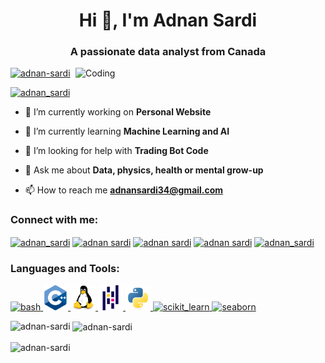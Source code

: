 <h1 align="center">Hi 👋, I'm Adnan Sardi</h1>
<h3 align="center">A passionate data analyst from Canada</h3>

<img align="right" alt="Coding" width="400" src="https://cdn.dribbble.com/users/1292677/screenshots/6139167/avento.gif">



<p align="left"> <a href="https://github.com/ryo-ma/github-profile-trophy"><img src="https://github-profile-trophy.vercel.app/?username=adnan-sardi" alt="adnan-sardi" /></a> </p>

<p align="left"> <a href="https://twitter.com/adnan_sardi" target="blank"><img src="https://img.shields.io/twitter/follow/adnan_sardi?logo=twitter&style=for-the-badge" alt="adnan_sardi" /></a> </p>

- 🔭 I’m currently working on **Personal Website**

- 🌱 I’m currently learning **Machine Learning and AI**

- 🤝 I’m looking for help with **Trading Bot Code**

- 💬 Ask me about **Data, physics, health or mental grow-up**

- 📫 How to reach me **adnansardi34@gmail.com**

<h3 align="left">Connect with me:</h3>
<p align="left">
<a href="https://twitter.com/adnan_sardi" target="blank"><img align="center" src="https://raw.githubusercontent.com/rahuldkjain/github-profile-readme-generator/master/src/images/icons/Social/twitter.svg" alt="adnan_sardi" height="30" width="40" /></a>
<a href="https://linkedin.com/in/adnan-sardi-26b330213/" target="blank"><img align="center" src="https://raw.githubusercontent.com/rahuldkjain/github-profile-readme-generator/master/src/images/icons/Social/linked-in-alt.svg" alt="adnan sardi" height="30" width="40" /></a>
<a href="https://kaggle.com/adnansardi26" target="blank"><img align="center" src="https://raw.githubusercontent.com/rahuldkjain/github-profile-readme-generator/master/src/images/icons/Social/kaggle.svg" alt="adnan sardi" height="30" width="40" /></a>
<a href="https://www.behance.net/adnansardi" target="blank"><img align="center" src="https://raw.githubusercontent.com/rahuldkjain/github-profile-readme-generator/master/src/images/icons/Social/behance.svg" alt="adnan sardi" height="30" width="40" /></a>
<a href="https://www.leetcode.com/adnan_sardi" target="blank"><img align="center" src="https://raw.githubusercontent.com/rahuldkjain/github-profile-readme-generator/master/src/images/icons/Social/leet-code.svg" alt="adnan_sardi" height="30" width="40" /></a>
</p>

<h3 align="left">Languages and Tools:</h3>
<p align="left"> <a href="https://www.gnu.org/software/bash/" target="_blank" rel="noreferrer"> <img src="https://www.vectorlogo.zone/logos/gnu_bash/gnu_bash-icon.svg" alt="bash" width="40" height="40"/> </a> <a href="https://www.w3schools.com/cpp/" target="_blank" rel="noreferrer"> <img src="https://raw.githubusercontent.com/devicons/devicon/master/icons/cplusplus/cplusplus-original.svg" alt="cplusplus" width="40" height="40"/> </a> <a href="https://www.linux.org/" target="_blank" rel="noreferrer"> <img src="https://raw.githubusercontent.com/devicons/devicon/master/icons/linux/linux-original.svg" alt="linux" width="40" height="40"/> </a> <a href="https://pandas.pydata.org/" target="_blank" rel="noreferrer"> <img src="https://raw.githubusercontent.com/devicons/devicon/2ae2a900d2f041da66e950e4d48052658d850630/icons/pandas/pandas-original.svg" alt="pandas" width="40" height="40"/> </a> <a href="https://www.python.org" target="_blank" rel="noreferrer"> <img src="https://raw.githubusercontent.com/devicons/devicon/master/icons/python/python-original.svg" alt="python" width="40" height="40"/> </a> <a href="https://scikit-learn.org/" target="_blank" rel="noreferrer"> <img src="https://upload.wikimedia.org/wikipedia/commons/0/05/Scikit_learn_logo_small.svg" alt="scikit_learn" width="40" height="40"/> </a> <a href="https://seaborn.pydata.org/" target="_blank" rel="noreferrer"> <img src="https://seaborn.pydata.org/_images/logo-mark-lightbg.svg" alt="seaborn" width="40" height="40"/> </a> </p>

<p><img align="left" src="https://github-readme-stats.vercel.app/api/top-langs?username=adnan-sardi&show_icons=true&locale=en&layout=compact" alt="adnan-sardi" /></p>

<p>&nbsp;<img align="center" src="https://github-readme-stats.vercel.app/api?username=adnan-sardi&show_icons=true&locale=en" alt="adnan-sardi" /></p>

<p><img align="center" src="https://github-readme-streak-stats.herokuapp.com/?user=adnan-sardi&" alt="adnan-sardi" /></p>
